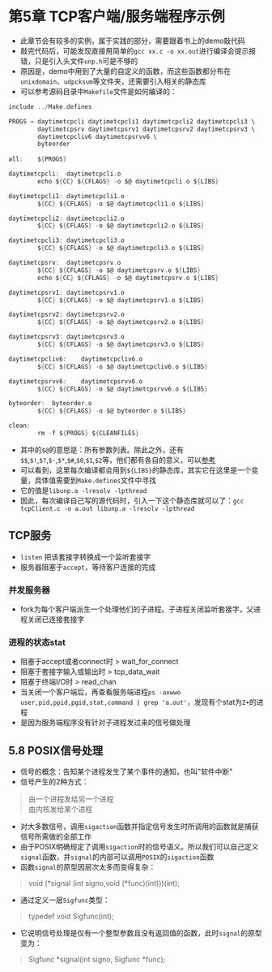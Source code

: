# 第5章 TCP客户端/服务端程序示例

* 此章节会有较多的实例，属于实践的部分，需要跟着书上的demo敲代码
* 敲完代码后，可能发现直接用简单的`gcc xx.c -o xx.out`进行编译会提示报错，只是引入头文件`unp.h`可是不够的
* 原因是，demo中用到了大量的自定义的函数，而这些函数都分布在`unixdomain`、`udpcksum`等文件夹，还需要引入相关的静态库
* 可以参考源码目录中`Makefile`文件是如何编译的：

```c
include ../Make.defines

PROGS =	daytimetcpcli daytimetcpcli1 daytimetcpcli2 daytimetcpcli3 \
		daytimetcpsrv daytimetcpsrv1 daytimetcpsrv2 daytimetcpsrv3 \
		daytimetcpcliv6 daytimetcpsrvv6 \
		byteorder
		
all:	${PROGS}

daytimetcpcli:	daytimetcpcli.o
		echo ${CC} ${CFLAGS} -o $@ daytimetcpcli.o ${LIBS}

daytimetcpcli1:	daytimetcpcli1.o
		${CC} ${CFLAGS} -o $@ daytimetcpcli1.o ${LIBS}

daytimetcpcli2:	daytimetcpcli2.o
		${CC} ${CFLAGS} -o $@ daytimetcpcli2.o ${LIBS}

daytimetcpcli3:	daytimetcpcli3.o
		${CC} ${CFLAGS} -o $@ daytimetcpcli3.o ${LIBS}

daytimetcpsrv:	daytimetcpsrv.o
		${CC} ${CFLAGS} -o $@ daytimetcpsrv.o ${LIBS}
		echo ${CC} ${CFLAGS} -o $@ daytimetcpsrv.o ${LIBS}

daytimetcpsrv1:	daytimetcpsrv1.o
		${CC} ${CFLAGS} -o $@ daytimetcpsrv1.o ${LIBS}

daytimetcpsrv2:	daytimetcpsrv2.o
		${CC} ${CFLAGS} -o $@ daytimetcpsrv2.o ${LIBS}

daytimetcpsrv3:	daytimetcpsrv3.o
		${CC} ${CFLAGS} -o $@ daytimetcpsrv3.o ${LIBS}

daytimetcpcliv6:	daytimetcpcliv6.o
		${CC} ${CFLAGS} -o $@ daytimetcpcliv6.o ${LIBS}

daytimetcpsrvv6:	daytimetcpsrvv6.o
		${CC} ${CFLAGS} -o $@ daytimetcpsrvv6.o ${LIBS}

byteorder:	byteorder.o
		${CC} ${CFLAGS} -o $@ byteorder.o ${LIBS}

clean:
		rm -f ${PROGS} ${CLEANFILES}
```

* 其中的`$@`的意思是：所有参数列表。除此之外，还有`$$`,`$!`,`$?`,`$-`,`$*`,`$#`,`$0`,`$1`,`$2`等，他们都有各自的意义，可以[参考](http://blog.51cto.com/joneyhsiao/1549776)
* 可以看到，这里每次编译都会用到`${LIBS}`的静态库，其实它在这里是一个变量，具体值需要到`Make.defines`文件中寻找
* 它的值是`libunp.a -lresolv -lpthread`
* 因此，每次编译自己写的源代码时，引入一下这个静态库就可以了：`gcc tcpClient.c -o a.out libunp.a -lresolv -lpthread`

## TCP服务
* `listen` 把该套接字转换成一个监听套接字
* 服务器阻塞于`accept`，等待客户连接的完成

### 并发服务器
* fork为每个客户端派生一个处理他们的子进程。子进程关闭监听套接字，父进程关闭已连接套接字

### 进程的状态stat
* 阻塞于accept或者connect时 > wait_for_connect
* 阻塞于套接字输入或输出时 > tcp_data_wait
* 阻塞于终端I/O时 > read_chan
* 当关闭一个客户端后，再查看服务端进程`ps -axwwo user,pid,ppid,pgid,stat,command | grep 'a.out'`，发现有个stat为`Z+`的进程
* 是因为服务端程序没有针对子进程发过来的信号做处理

## 5.8 POSIX信号处理
* 信号的概念：告知某个进程发生了某个事件的通知，也叫"软件中断"
* 信号产生的2种方式：
>由一个进程发给另一个进程 <br>
由内核发给某个进程

* 对大多数信号，调用`sigaction`函数并指定信号发生时所调用的函数就是捕获信号所需做的全部工作
* 由于POSIX明确规定了调用`sigaction`时的信号语义。所以我们可以自己定义`signal`函数，并`signal`的内部可以调用`POSIX`的`sigaction`函数
* 函数`signal`的原型因层次太多而变得复杂：
>void (*signal (int signo,void (*func)(int)))(int);

* 通过定义一层`Sigfunc`类型：
>typedef void Sigfunc(int);

* 它说明信号处理是仅有一个整型参数且没有返回值的函数，此时`signal`的原型变为：
>Sigfunc *signal(int signo, Sigfunc *func);









